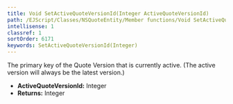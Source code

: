 ```yaml
---
title: Void SetActiveQuoteVersionId(Integer ActiveQuoteVersionId)
path: /EJScript/Classes/NSQuoteEntity/Member functions/Void SetActiveQuoteVersionId(Integer p_0)
intellisense: 1
classref: 1
sortOrder: 6171
keywords: SetActiveQuoteVersionId(Integer)
---
```



The primary key of the Quote Version that is currently active. (The active version will always be the latest version.)



* **ActiveQuoteVersionId:** Integer
* **Returns:** Integer


